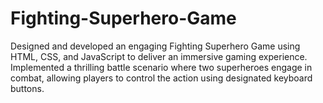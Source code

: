 # Fighting-Superhero-Game
Designed and developed an engaging Fighting Superhero Game using HTML, CSS, and JavaScript to deliver an immersive gaming experience. Implemented a thrilling battle scenario where two superheroes engage in combat, allowing players to control the action using designated keyboard buttons. 
